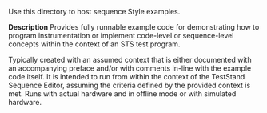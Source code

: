 Use this directory to host sequence Style examples.

**Description**
Provides fully runnable example code for demonstrating how to program instrumentation or implement code-level or sequence-level concepts within the context of an STS test program.

Typically created with an assumed context that is either documented with an accompanying preface and/or with comments in-line with the example code itself. It is intended to run from within the context of the TestStand Sequence Editor, assuming the criteria defined by the provided context is met. Runs with actual hardware and in offline mode or with simulated hardware.
